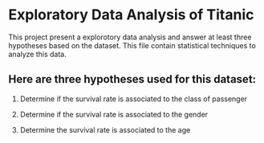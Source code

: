 # Exploratory Data Analysis of Titanic 
This project present a explorotory data analysis and answer at least three hypotheses based on the dataset. This file contain statistical techniques  to analyze this data.

## Here are three  hypotheses used for this dataset:

1. Determine if the survival rate is associated to the class of passenger
   
2. Determine if the survival rate is associated to the gender
   
3. Determine the survival rate is associated to the age
